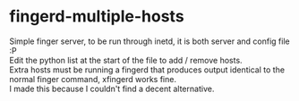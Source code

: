 fingerd-multiple-hosts
======================

Simple finger server, to be run through inetd, it is both server and config file :P  
Edit the python list at the start of the file to add / remove hosts.  
Extra hosts must be running a fingerd that produces output identical to the normal finger command, xfingerd works fine.  
I made this because I couldn't find a decent alternative.
